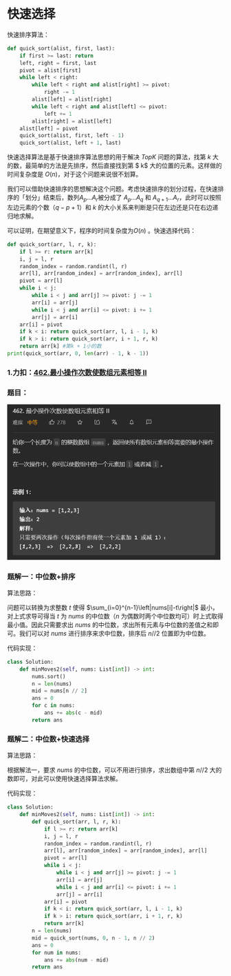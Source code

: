 # 快速选择

快速排序算法：

```python
def quick_sort(alist, first, last):
    if first >= last: return
    left, right = first, last
    pivot = alist[first]
    while left < right:
        while left < right and alist[right] >= pivot:
            right -= 1
        alist[left] = alist[right]
        while left < right and alist[left] <= pivot:
            left += 1
        alist[right] = alist[left]
    alist[left] = pivot
    quick_sort(alist, first, left - 1)
    quick_sort(alist, left + 1, last)
```

快速选择算法是基于快速排序算法思想的用于解决 $Top K$ 问题的算法，找第 $k$ 大的数，最简单的方法是先排序，然后直接找到第 $ k$ 大的位置的元素。这样做的时间复杂度是 $O(n)$，对于这个问题来说很不划算。

我们可以借助快速排序的思想解决这个问题。考虑快速排序的划分过程，在快速排序的「划分」结束后，数列$A_{p}...A_{r}$被分成了 $A_{p}...A_{q}$ 和 $A_{q+1}...A_{r}$，此时可以按照左边元素的个数（$q-p+1$）和 $k$ 的大小关系来判断是只在左边还是只在右边递归地求解。

可以证明，在期望意义下，程序的时间复杂度为$O(n)$ 。快速选择代码：

```python
def quick_sort(arr, l, r, k):
    if l >= r: return arr[k]
    i, j = l, r
    random_index = random.randint(l, r)
    arr[l], arr[random_index] = arr[random_index], arr[l]
    pivot = arr[l]
    while i < j:
        while i < j and arr[j] >= pivot: j -= 1
        arr[i] = arr[j]
        while i < j and arr[i] <= pivot: i += 1
        arr[j] = arr[i]
    arr[i] = pivot
    if k < i: return quick_sort(arr, l, i - 1, k) 
    if k > i: return quick_sort(arr, i + 1, r, k)
    return arr[k] #第k + 1小的数
print(quick_sort(arr, 0, len(arr) - 1, k - 1))
```



### 1.力扣：[462.最小操作次数使数组元素相等 II](https://leetcode.cn/problems/minimum-moves-to-equal-array-elements-ii/)

### 题目：

<img src="%E5%BF%AB%E9%80%9F%E9%80%89%E6%8B%A9.assets/image-20230107162848954.png" alt="image-20230107162848954" style="zoom:67%;" />



### 题解一：中位数+排序

算法思路：

问题可以转换为求整数 $t$ 使得 $\sum_{i=0}^{n-1}\left|nums[i]-t\right|$ 最小，对上式求导可得当 $t$ 为 $nums$ 的中位数（$n$ 为偶数时两个中位数均可）时上式取得最小值。因此只需要求出 $nums$ 的中位数，求出所有元素与中位数的差值之和即可。我们可以对 $nums$ 进行排序来求中位数，排序后 $n//2$ 位置即为中位数。

代码实现：

```python
class Solution:
    def minMoves2(self, nums: List[int]) -> int:
        nums.sort()
        n = len(nums)
        mid = nums[n // 2]
        ans = 0
        for c in nums:
            ans += abs(c - mid)
        return ans
```

### 题解二：中位数+快速选择

算法思路：

根据解法一，要求 $nums$ 的中位数，可以不用进行排序，求出数组中第 $n//2$ 大的数即可，对此可以使用快速选择算法求解。

代码实现：

```python
class Solution:
    def minMoves2(self, nums: List[int]) -> int:
        def quick_sort(arr, l, r, k):
            if l >= r: return arr[k]
            i, j = l, r
            random_index = random.randint(l, r)
            arr[l], arr[random_index] = arr[random_index], arr[l]
            pivot = arr[l]
            while i < j:
                while i < j and arr[j] >= pivot: j -= 1
                arr[i] = arr[j]
                while i < j and arr[i] <= pivot: i += 1
                arr[j] = arr[i]
            arr[i] = pivot
            if k < i: return quick_sort(arr, l, i - 1, k) 
            if k > i: return quick_sort(arr, i + 1, r, k)
            return arr[k]
        n = len(nums)
        mid = quick_sort(nums, 0, n - 1, n // 2)
        ans = 0
        for num in nums:
            ans += abs(num - mid)
        return ans
```

